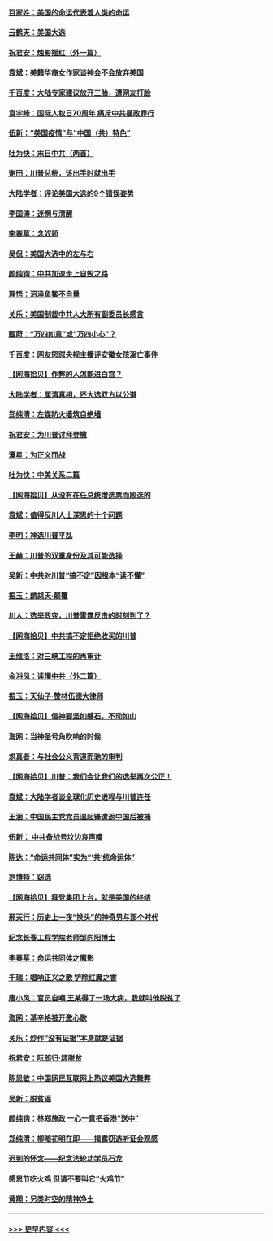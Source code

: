 #### [百家姓：美国的命运代表着人类的命运](../pages/nsc993/n12615838.md?t=12132002) 
#### [云鹤天：美国大选](../pages/nsc993/n12615994.md?t=12132002) 
#### [祝君安：烛影摇红（外一篇）](../pages/nsc993/n12615975.md?t=12132002) 
#### [袁斌：美籍华裔女作家谈神会不会放弃美国](../pages/nsc993/n12615263.md?t=12132002) 
#### [千百度：大陆专家建议放开三胎，遭网友打脸](../pages/nsc993/n12614456.md?t=12132002) 
#### [袁宇峰：国际人权日70周年 痛斥中共暴政罪行](../pages/nsc993/n12611965.md?t=12132002) 
#### [伍新：“美国疫情”与“中国（共）特色”](../pages/nsc993/n12611463.md?t=12132002) 
#### [吐为快：末日中共（两首）](../pages/nsc993/n12611461.md?t=12132002) 
#### [谢田：川普总统，该出手时就出手](../pages/nsc993/n12610905.md?t=12132002) 
#### [大陆学者：评论美国大选的9个错误姿势](../pages/nsc993/n12609586.md?t=12132002) 
#### [李国涛：迷惘与清醒](../pages/nsc993/n12607532.md?t=12132002) 
#### [李春草：念奴娇](../pages/nsc993/n12607083.md?t=12132002) 
#### [吴侃：美国大选中的左与右](../pages/nsc993/n12607054.md?t=12132002) 
#### [颜纯钩：中共加速走上自毁之路](../pages/nsc993/n12606473.md?t=12132002) 
#### [理悟：沼泽鱼鳖不自量](../pages/nsc993/n12606454.md?t=12132002) 
#### [关乐：美国制裁中共人大所有副委员长感言](../pages/nsc993/n12606442.md?t=12132002) 
#### [甄莳：“万四如意”或“万四小心”？](../pages/nsc993/n12606091.md?t=12132002) 
#### [千百度：网友怒怼央视主播评安徽女孩溺亡事件](../pages/nsc993/n12605370.md?t=12132002) 
#### [【网海拾贝】作弊的人怎能进白宫？](../pages/nsc993/n12603546.md?t=12132002) 
#### [大陆学者：厘清真相，还大选双方以公道](../pages/nsc993/n12603475.md?t=12132002) 
#### [郑纯清：左媒防火墙筑自绝墙](../pages/nsc993/n12602226.md?t=12132002) 
#### [祝君安：为川普讨拜登檄](../pages/nsc993/n12602199.md?t=12132002) 
#### [潭星：为正义而战](../pages/nsc993/n12600926.md?t=12132002) 
#### [吐为快：中美关系二篇](../pages/nsc993/n12600908.md?t=12132002) 
#### [【网海拾贝】从没有在任总统增选票而败选的](../pages/nsc993/n12600435.md?t=12132002) 
#### [袁斌：值得反川人士深思的十个问题](../pages/nsc993/n12600332.md?t=12132002) 
#### [李明：神选川普平乱](../pages/nsc993/n12599751.md?t=12132002) 
#### [王赫：川普的双重身份及其可能选择](../pages/nsc993/n12599723.md?t=12132002) 
#### [吴新：中共对川普“搞不定”因根本“读不懂”](../pages/nsc993/n12599502.md?t=12132002) 
#### [振玉：鹧鸪天‧颠覆](../pages/nsc993/n12599494.md?t=12132002) 
#### [川人：选举政变，川普雷霆反击的时刻到了？](../pages/nsc993/n12599291.md?t=12132002) 
#### [【网海拾贝】中共搞不定拒绝收买的川普](../pages/nsc993/n12598955.md?t=12132002) 
#### [王维洛：对三峡工程的再审计](../pages/nsc993/n12598436.md?t=12132002) 
#### [金浴凤：读懂中共（外二篇）](../pages/nsc993/n12597943.md?t=12132002) 
#### [振玉：天仙子‧赞林伍德大律师](../pages/nsc993/n12597929.md?t=12132002) 
#### [【网海拾贝】信神要坚如磐石，不动如山](../pages/nsc993/n12597901.md?t=12132002) 
#### [海网：当神圣号角吹响的时候](../pages/nsc993/n12595891.md?t=12132002) 
#### [求真者：与社会公义背道而驰的审判](../pages/nsc993/n12595868.md?t=12132002) 
#### [【网海拾贝】川普：我们会让我们的选举再次公正！](../pages/nsc993/n12594930.md?t=12132002) 
#### [袁斌：大陆学者谈全球化历史进程与川普连任](../pages/nsc993/n12594690.md?t=12132002) 
#### [王涵：中国民主党党员温起锋遣返中国后被捕](../pages/nsc993/n12594540.md?t=12132002) 
#### [伍新： 中共备战号坟边哀声嚎](../pages/nsc993/n12593086.md?t=12132002) 
#### [陈达：“命运共同体”实为“‘共’统命运体”](../pages/nsc993/n12590865.md?t=12132002) 
#### [罗博特：窃选](../pages/nsc993/n12590619.md?t=12132002) 
#### [【网海拾贝】拜登集团上台，就是美国的终结](../pages/nsc993/n12589725.md?t=12132002) 
#### [邢天行：历史上一夜“换头”的神奇男与那个时代](../pages/nsc993/n12589424.md?t=12132002) 
#### [纪念长春工程学院老师邹向阳博士](../pages/nsc993/n12585390.md?t=12132002) 
#### [李春草：命运共同体之魔影](../pages/nsc993/n12585026.md?t=12132002) 
#### [千瑞：唱响正义之歌 铲除红魔之害](../pages/nsc993/n12585002.md?t=12132002) 
#### [唐小风：官员自嘲 王某得了一场大病，我就叫他脱贫了](../pages/nsc993/n12584981.md?t=12132002) 
#### [海网：基辛格被开激心歌](../pages/nsc993/n12584946.md?t=12132002) 
#### [关乐：炒作“没有证据”本身就是证据](../pages/nsc993/n12583146.md?t=12132002) 
#### [祝君安：阮郎归‧颂脱贫](../pages/nsc993/n12583119.md?t=12132002) 
#### [陈思敏：中国网民互联网上热议美国大选舞弊](../pages/nsc993/n12582845.md?t=12132002) 
#### [吴新：脱贫谣](../pages/nsc993/n12580839.md?t=12132002) 
#### [颜纯钩：林郑施政 一心一意把香港“送中”](../pages/nsc993/n12580805.md?t=12132002) 
#### [郑纯清：柳暗花明在即——揭露窃选听证会观感](../pages/nsc993/n12580795.md?t=12132002) 
#### [迟到的怀念——纪念法轮功学员石龙](../pages/nsc993/n12580245.md?t=12132002) 
#### [感恩节吃火鸡  但请不要叫它“火鸡节”](../pages/nsc993/n12580252.md?t=12132002) 
#### [黄翔：另类时空的精神净土](../pages/nsc993/n12578638.md?t=12132002) 

----
#### [ >>> 更早内容 <<< ](../indexes/nsc993-earlier.md)
